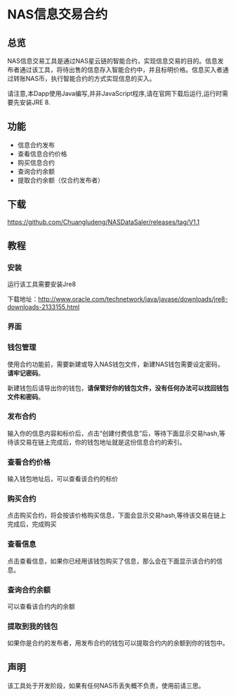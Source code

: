 # NAS信息交易合约

## 总览

NAS信息交易工具是通过NAS星云链的智能合约，实现信息交易的目的。信息发布者通过该工具，将待出售的信息存入智能合约中，并且标明价格。信息买入者通过转账NAS币，执行智能合约的方式实现信息的买入。

请注意,本Dapp使用Java编写,并非JavaScript程序,请在官网下载后运行,运行时需要先安装JRE 8.

## 功能

* 信息合约发布
* 查看信息合约价格
* 购买信息合约
* 查询合约余额
* 提取合约余额（仅合约发布者）

## 下载

https://github.com/Chuangludeng/NASDataSaler/releases/tag/V1.1

## 教程

### 安装

运行该工具需要安装Jre8

下载地址：http://www.oracle.com/technetwork/java/javase/downloads/jre8-downloads-2133155.html

### 界面

### 钱包管理

使用合约功能前，需要新建或导入NAS钱包文件，新建NAS钱包需要设定密码，**请牢记密码**。

新建钱包后请导出你的钱包，**请保管好你的钱包文件，没有任何办法可以找回钱包文件和密码**。

### 发布合约

输入你的信息内容和标价后，点击“创建付费信息”后，等待下面显示交易hash,等待该交易在链上完成后，你的钱包地址就是这份信息合约的索引。

### 查看合约价格

输入钱包地址后，可以查看该合约的标价

### 购买合约

点击购买合约，将会按该价格购买信息，下面会显示交易hash,等待该交易在链上完成后，完成购买

### 查看信息

点击查看信息，如果你已经用该钱包购买了信息，那么会在下面显示该合约的信息。

### 查询合约余额

可以查看该合约内的余额

### 提取到我的钱包

如果你是合约的发布者，用发布合约的钱包可以提取合约内的余额到你的钱包中。

## 声明

该工具处于开发阶段，如果有任何NAS币丢失概不负责，使用前请三思。
